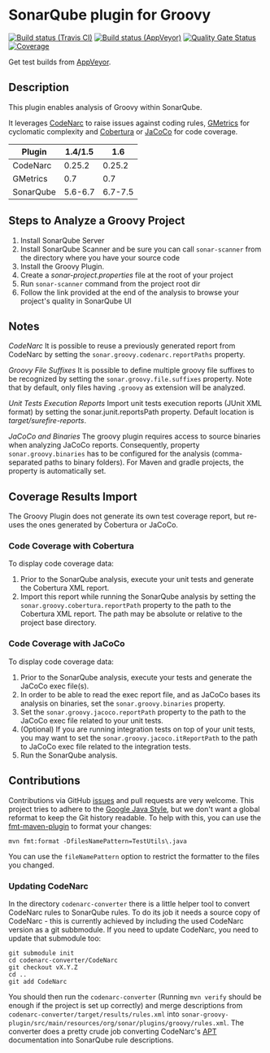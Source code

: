 # SonarQube plugin for Groovy

[![Build status (Travis CI)](https://travis-ci.com/Inform-Software/sonar-groovy.svg?branch=master)](https://travis-ci.com/Inform-Software/sonar-groovy)
[![Build status (AppVeyor)](https://ci.appveyor.com/api/projects/status/si4v2gs7h4qiv27j/branch/master?svg=true)](https://ci.appveyor.com/project/TobiX/sonar-groovy/branch/master)
[![Quality Gate Status](https://sonarcloud.io/api/project_badges/measure?project=org.sonarsource.groovy%3Agroovy&metric=alert_status)](https://sonarcloud.io/dashboard?id=org.sonarsource.groovy%3Agroovy)
[![Coverage](https://sonarcloud.io/api/project_badges/measure?project=org.sonarsource.groovy%3Agroovy&metric=coverage)](https://sonarcloud.io/dashboard?id=org.sonarsource.groovy%3Agroovy)

Get test builds from [AppVeyor](https://ci.appveyor.com/project/TobiX/sonar-groovy/build/artifacts).

## Description

This plugin enables analysis of Groovy within SonarQube.

It leverages [CodeNarc](http://codenarc.sourceforge.net/) to raise issues against coding rules, [GMetrics](http://gmetrics.sourceforge.net/) for cyclomatic complexity and [Cobertura](http://cobertura.sourceforge.net/) or [JaCoCo](http://www.eclemma.org/jacoco/) for code coverage.

Plugin    | 1.4/1.5 | 1.6
----------|---------|---------
CodeNarc  | 0.25.2  | 0.25.2
GMetrics  | 0.7     | 0.7
SonarQube | 5.6-6.7 | 6.7-7.5

## Steps to Analyze a Groovy Project
1. Install SonarQube Server
1. Install SonarQube Scanner and be sure you can call `sonar-scanner` from the directory where you have your source code
1. Install the Groovy Plugin.
1. Create a _sonar-project.properties_ file at the root of your project
1. Run `sonar-scanner` command from the project root dir
1. Follow the link provided at the end of the analysis to browse your project's quality in SonarQube UI

## Notes
*CodeNarc*
It is possible to reuse a previously generated report from CodeNarc by setting the `sonar.groovy.codenarc.reportPaths` property.

*Groovy File Suffixes*
It is possible to define multiple groovy file suffixes to be recognized by setting the `sonar.groovy.file.suffixes` property. Note that by default, only files having `.groovy` as extension will be analyzed.

*Unit Tests Execution Reports*
Import unit tests execution reports (JUnit XML format) by setting the sonar.junit.reportsPath property. Default location is _target/surefire-reports_.

*JaCoCo and Binaries*
The groovy plugin requires access to source binaries when analyzing JaCoCo reports. Consequently, property `sonar.groovy.binaries` has to be configured for the analysis (comma-separated paths to binary folders). For Maven and gradle projects, the property is automatically set.

## Coverage Results Import
The Groovy Plugin does not generate its own test coverage report, but re-uses the ones generated by Cobertura or JaCoCo. 

### Code Coverage with Cobertura
To display code coverage data:

1. Prior to the SonarQube analysis, execute your unit tests and generate the Cobertura XML report.
1. Import this report while running the SonarQube analysis by setting the `sonar.groovy.cobertura.reportPath` property to the path to the Cobertura XML report. The path may be absolute or relative to the project base directory.

### Code Coverage with JaCoCo
To display code coverage data:

1. Prior to the SonarQube analysis, execute your tests and generate the JaCoCo exec file(s).
1. In order to be able to read the exec report file, and as JaCoCo bases its analysis on binaries, set the `sonar.groovy.binaries` property.
1. Set the `sonar.groovy.jacoco.reportPath` property to the path to the JaCoCo exec file related to your unit tests.
1. (Optional) If you are running integration tests on top of your unit tests, you may want to set the `sonar.groovy.jacoco.itReportPath` to the path to JaCoCo exec file related to the integration tests.
1. Run the SonarQube analysis.

## Contributions

Contributions via GitHub [issues] and pull requests are very welcome. This
project tries to adhere to the [Google Java Style], but we don't want a global
reformat to keep the Git history readable. To help with this, you can use the
[fmt-maven-plugin] to format your changes:

    mvn fmt:format -DfilesNamePattern=TestUtils\.java

You can use the `fileNamePattern` option to restrict the formatter to the files
you changed.

[issues]: https://github.com/Inform-Software/sonar-groovy/issues/new
[Google Java Style]: https://google.github.io/styleguide/javaguide.html
[fmt-maven-plugin]: https://github.com/coveo/fmt-maven-plugin

### Updating CodeNarc

In the directory `codenarc-converter` there is a little helper tool to convert
CodeNarc rules to SonarQube rules. To do its job it needs a source copy of
CodeNarc - this is currently achieved by including the used CodeNarc version as
a git subbmodule. If you need to update CodeNarc, you need to update that
submodule too:

```
git submodule init
cd codenarc-converter/CodeNarc
git checkout vX.Y.Z
cd ..
git add CodeNarc
```

You should then run the `codenarc-converter` (Running `mvn verify` should be
enough if the project is set up correctly) and merge descriptions from
`codenarc-converter/target/results/rules.xml` into
`sonar-groovy-plugin/src/main/resources/org/sonar/plugins/groovy/rules.xml`.
The converter does a pretty crude job converting CodeNarc's [APT] documentation
into SonarQube rule descriptions.

[APT]: https://maven.apache.org/doxia/references/apt-format.html
